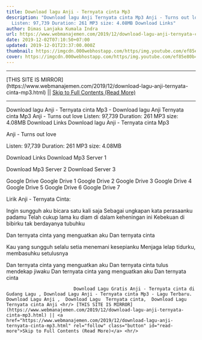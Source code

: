 ```yaml
---
title: Download lagu Anji - Ternyata cinta Mp3
description: "Download lagu Anji Ternyata cinta Mp3 Anji - Turns out love
  Listen: 97,739 Duration: 261 MP3 size: 4.08MB Download Links"
author: Dimas Lanjaka Kumala Indra
url: https://www.webmanajemen.com/2019/12/download-lagu-anji-ternyata-cinta-mp3.html
date: 2019-12-02T07:10:50+07:00
updated: 2019-12-01T23:37:00.000Z
thumbnail: https://imgcdn.000webhostapp.com/https/img.youtube.com/ef85e80b42817d14e94b2f885480a9b6.jpeg
cover: https://imgcdn.000webhostapp.com/https/img.youtube.com/ef85e80b42817d14e94b2f885480a9b6.jpeg
---
```


<hr/> [THIS SITE IS MIRROR](https://www.webmanajemen.com/2019/12/download-lagu-anji-ternyata-cinta-mp3.html) || <a href="https://www.webmanajemen.com/2019/12/download-lagu-anji-ternyata-cinta-mp3.html" rel="follow" class="button" id="read-more">Skip to Full Contents (Read More)</a> <hr/> Download lagu Anji - Ternyata cinta Mp3 - Download lagu Anji Ternyata cinta Mp3 Anji - Turns out love Listen: 97,739 Duration: 261 MP3 size: 4.08MB Download Links Download lagu Anji - Ternyata cinta Mp3

  Anji - Turns out love 

  Listen: 97,739 
  Duration: 261 
  MP3 size: 4.08MB 

  Download Links 
  Download Mp3 Server 1 

  Download Mp3 Server 2 
  Download Server 3 


  Google Drive   Google Drive 1 
  Google Drive 2 
  Google Drive 3 
  Google Drive 4 
  Google Drive 5 
  Google Drive 6 
  Google Drive 7 


                             
Lirik Anji - Ternyata Cinta:
                             
Ingin sungguh aku bicara satu kali saja
  Sebagai ungkapan kata perasaanku padamu
  Telah cukup lama ku diam di dalam keheningan ini
  Kebekuan di bibirku tak berdayanya tubuhku
  
  Dan ternyata cinta yang menguatkan aku
  Dan ternyata cinta
  
  Kau yang sungguh selalu setia menemani kesepianku
  Menjaga lelap tidurku, membasuhku setulusnya
  
  Dan ternyata cinta yang menguatkan aku
  Dan ternyata cinta tulus mendekap jiwaku
  Dan ternyata cinta yang menguatkan aku
  Dan ternyata cinta                                 
                                 
                             Download Lagu Gratis Anji - Ternyata cinta di Gudang Lagu , Download Lagu Anji - Ternyata cinta Mp3 - Lagu Terbaru.                                                         Download Lagu Anji ,  Download Lagu  Ternyata cinta,  Download Lagu  Ternyata cinta Anji <hr/> [THIS SITE IS MIRROR](https://www.webmanajemen.com/2019/12/download-lagu-anji-ternyata-cinta-mp3.html) || <a href="https://www.webmanajemen.com/2019/12/download-lagu-anji-ternyata-cinta-mp3.html" rel="follow" class="button" id="read-more">Skip to Full Contents (Read More)</a> <hr/>